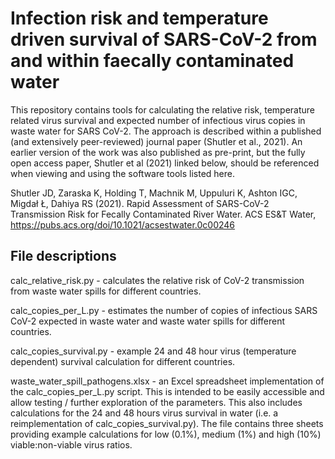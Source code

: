# Infection risk and temperature driven survival of SARS-CoV-2 from and within faecally contaminated water

This repository contains tools for calculating the relative risk, temperature related virus survival and expected number of infectious virus copies in waste water for SARS CoV-2. The approach is described within a published (and extensively peer-reviewed) journal paper (Shutler et al., 2021). An earlier version of the work was also published as pre-print, but the fully open access paper, Shutler et al (2021) linked below, should be referenced when viewing and using the software tools listed here.

Shutler JD, Zaraska K, Holding T, Machnik M, Uppuluri K, Ashton IGC, Migdał Ł, Dahiya RS (2021). Rapid Assessment of SARS-CoV-2 Transmission Risk for Fecally Contaminated River Water. ACS ES&T Water, https://pubs.acs.org/doi/10.1021/acsestwater.0c00246


## File descriptions

calc_relative_risk.py - calculates the relative risk of CoV-2 transmission from waste water spills for different countries.

calc_copies_per_L.py - estimates the number of copies of infectious SARS CoV-2 expected in waste water and waste water spills for different countries.

calc_copies_survival.py - example 24 and 48 hour virus (temperature dependent) survival calculation for different countries.

waste_water_spill_pathogens.xlsx - an Excel spreadsheet implementation of the calc_copies_per_L.py script. This is intended to be easily accessible and allow testing / further exploration of the parameters. This also includes calculations for the 24 and 48 hours virus survival in water (i.e. a reimplementation of calc_copies_survival.py). The file contains three sheets providing example calculations for low (0.1%), medium (1%) and high (10%) viable:non-viable virus ratios.
